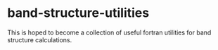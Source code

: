 # band-structure-utilities
This is hoped to become a collection of useful fortran utilities for band structure calculations.
